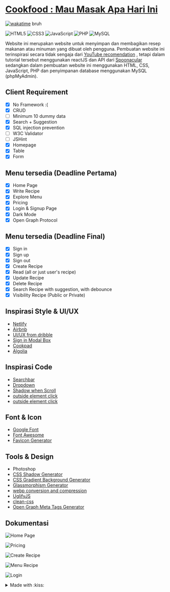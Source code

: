 
# [Cookfood : Mau Masak Apa Hari Ini](https://project.nubisub.xyz/)

[![wakatime](https://wakatime.com/badge/github/nubisub/webdevproject.svg)](https://wakatime.com/badge/github/nubisub/webdevproject) bruh

![HTML5](https://img.shields.io/badge/html5-%23E34F26.svg?style=for-the-badge&logo=html5&logoColor=white)
![CSS3](https://img.shields.io/badge/css3-%231572B6.svg?style=for-the-badge&logo=css3&logoColor=white)
![JavaScript](https://img.shields.io/badge/javascript-%23323330.svg?style=for-the-badge&logo=javascript&logoColor=%23F7DF1E)
![PHP](https://img.shields.io/badge/php-%23777BB4.svg?style=for-the-badge&logo=php&logoColor=white)
![MySQL](https://img.shields.io/badge/mysql-%2300f.svg?style=for-the-badge&logo=mysql&logoColor=white)


Website ini merupakan website untuk menyimpan dan membagikan resep makanan atau minuman yang dibuat oleh pengguna. Pembuatan website ini terinspirasi secara tidak sengaja dari [YouTube recomendation](https://www.youtube.com/watch?v=xc4uOzlndAk&ab_channel=DevEd) , tetapi dalam tutorial tersebut menggunakan reactJS dan API dari [Spoonacular](https://spoonacular.com/) sedangkan dalam pembuatan website ini menggunakan HTML, CSS, JavaScript, PHP dan penyimpanan database menggunakan MySQL (phpMyAdmin).

## Client Requirement

- [x] No Framework :(
- [x] CRUD
- [ ] Minimum 10 dummy data
- [x] Search + Suggestion
- [x] SQL injection prevention
- [ ] W3C Validator
- [ ] JSHint
- [x] Homepage
- [x] Table
- [x] Form

## Menu tersedia (Deadline Pertama)

- [x] Home Page
- [x] Write Recipe
- [x] Explore Menu
- [x] Pricing
- [x] Login & Signup Page
- [x] Dark Mode
- [x] Open Graph Protocol

## Menu tersedia (Deadline Final)
- [x] Sign in
- [x] Sign up
- [x] Sign out
- [x] Create Recipe
- [x] Read (all or just user's recipe)
- [X] Update Recipe
- [x] Delete Recipe
- [X] Search Recipe with suggestion, with debounce
- [X] Visibility Recipe (Public or Private)

## Inspirasi Style & UI/UX

- [Netlify](https://www.netlify.com/)
- [Airbnb](https://www.airbnb.com/)
- [UI/UX from dribble](https://dribbble.com/shots/15223754/attachments/6970440?mode=media)
- [Sign in Modal Box](https://dribbble.com/shots/3775046-Updated-Login-Modal-Window)
- [Cookpad](https://cookpad.com/id)
- [Algolia](https://www.algolia.com/)

## Inspirasi Code

- [Searchbar](https://codepen.io/kmuenster/pen/XWWeQGw)
- [Dropdown](https://codepen.io/daddasoft/pen/MWrYQYe)
- [Shadow when Scroll](https://stackoverflow.com/questions/40967682/navbar-changing-to-add-shadow-on-scroll)
- [outside element click](https://codepen.io/blustemy/pen/QdjXaO)
- [outside element click](https://codepen.io/sean_smyth/pen/Lmyama)

## Font & Icon

- [Google Font](https://fonts.google.com/)
- [Font Awesome](https://fontawesome.com/)
- [Favicon Generator](https://www.favicon-generator.org/)

## Tools & Design

- Photoshop
- [CSS Shadow Generator](https://cssgenerator.org/box-shadow-css-generator.html)
- [CSS Gradient Background Generator](https://cssgradient.io/)
- [Glassmorphism Generator](https://hype4.academy/tools/glassmorphism-generator)
- [webp conversion and compression](https://ezgif.com/png-to-webp)
- [UglifyJS](https://www.npmjs.com/package/uglify-js)
- [clean-css](https://www.npmjs.com/package/clean-css)
- [Open Graph Meta Tags Generator](https://www.opengraph.xyz/)

## Dokumentasi
![Home Page](dokumentasi/Web%20capture_8-6-2022_231220.jpeg)

![Pricing](dokumentasi/Web%20capture_8-6-2022_231229.jpeg)

![Create Recipe](dokumentasi/Screenshot_3312.png)

![Menu Recipe](dokumentasi/Web%20capture_8-6-2022_23106.jpeg)

![Login](dokumentasi/Screenshot_331.png)



<details>
<summary>Made with :kiss: </summary>
<br>
Keep It Simple Stupid
</details>
